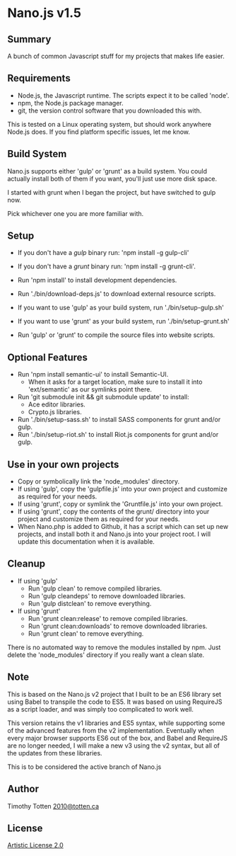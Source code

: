 # Nano.js v1.5

## Summary

A bunch of common Javascript stuff for my projects that makes life easier.

## Requirements

* Node.js, the Javascript runtime. The scripts expect it to be called 'node'.
* npm, the Node.js package manager.
* git, the version control software that you downloaded this with.

This is tested on a Linux operating system, but should work anywhere Node.js does. If you find platform specific issues, let me know.

## Build System

Nano.js supports either 'gulp' or 'grunt' as a build system. You could actually
install both of them if you want, you'll just use more disk space.

I started with grunt when I began the project, but have switched to gulp now.

Pick whichever one you are more familiar with.

## Setup

* If you don't have a _gulp_ binary run:  'npm install -g gulp-cli'
* If you don't have a _grunt_ binary run: 'npm install -g grunt-cli'.

* Run 'npm install' to install development dependencies.
* Run './bin/download-deps.js' to download external resource scripts.

* If you want to use 'gulp' as your build system, run './bin/setup-gulp.sh'
* If you want to use 'grunt' as your build system, run './bin/setup-grunt.sh'

* Run 'gulp' or 'grunt' to compile the source files into website scripts.

## Optional Features

* Run 'npm install semantic-ui' to install Semantic-UI.
    * When it asks for a target location, make sure to install it into 'ext/semantic' as our symlinks point there.
* Run 'git submodule init && git submodule update' to install:
    * Ace editor libraries.
    * Crypto.js libraries.
* Run './bin/setup-sass.sh' to install SASS components for grunt and/or gulp.
* Run './bin/setup-riot.sh' to install Riot.js components for grunt and/or gulp.

## Use in your own projects

* Copy or symbolically link the 'node_modules' directory.
* If using 'gulp', copy the 'gulpfile.js' into your own project and customize as required for your needs.
* If using 'grunt', copy or symlink the 'Gruntfile.js' into your own project.
* If using 'grunt', copy the contents of the grunt/ directory into your project and customize them as required for your needs.
* When Nano.php is added to Github, it has a script which can set up new projects, and install both it and Nano.js into your project root. I will update this documentation when it is available.

## Cleanup

* If using 'gulp'
    * Run 'gulp clean' to remove compiled libraries.
    * Run 'gulp cleandeps' to remove downloaded libraries.
    * Run 'gulp distclean' to remove everything.
* If using 'grunt'
    * Run 'grunt clean:release' to remove compiled libraries.
    * Run 'grunt clean:downloads' to remove downloaded libraries.
    * Run 'grunt clean' to remove everything.

There is no automated way to remove the modules installed by npm.
Just delete the 'node_modules' directory if you really want a clean slate.

## Note

This is based on the Nano.js v2 project that I built to be an ES6 library
set using Babel to transpile the code to ES5. It was based on using RequireJS
as a script loader, and was simply too complicated to work well.

This version retains the v1 libraries and ES5 syntax, while supporting some
of the advanced features from the v2 implementation. Eventually when every
major browser supports ES6 out of the box, and Babel and RequireJS are no
longer needed, I will make a new v3 using the v2 syntax, but all of the
updates from these libraries.

This is to be considered the active branch of Nano.js

## Author

Timothy Totten <2010@totten.ca>

## License

[Artistic License 2.0](http://www.perlfoundation.org/artistic_license_2_0)

